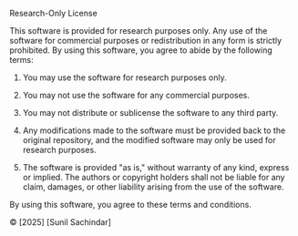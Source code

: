 Research-Only License

This software is provided for research purposes only. Any use of the software for commercial purposes or redistribution in any form is strictly prohibited. By using this software, you agree to abide by the following terms:

1. You may use the software for research purposes only.

2. You may not use the software for any commercial purposes.

3. You may not distribute or sublicense the software to any third party.

4. Any modifications made to the software must be provided back to the original repository, and the modified software may only be used for research purposes.

5. The software is provided "as is," without warranty of any kind, express or implied. The authors or copyright holders shall not be liable for any claim, damages, or other liability arising from the use of the software.

By using this software, you agree to these terms and conditions.

© [2025] [Sunil Sachindar]